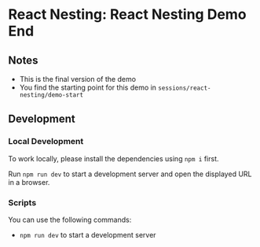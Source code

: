 # React Nesting: React Nesting Demo End

## Notes

- This is the final version of the demo
- You find the starting point for this demo in `sessions/react-nesting/demo-start`

## Development

### Local Development

To work locally, please install the dependencies using `npm i` first.

Run `npm run dev` to start a development server and open the displayed URL in a browser.

### Scripts

You can use the following commands:

- `npm run dev` to start a development server
